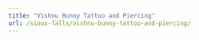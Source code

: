 ```yaml
---
title: "Vishnu Bunny Tattoo and Piercing"
url: /sioux-falls/vishnu-bunny-tattoo-and-piercing/
---
```

